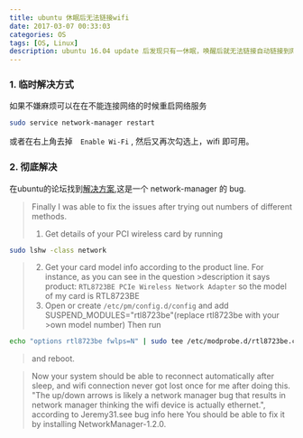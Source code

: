 ```yaml
---
title: ubuntu 休眠后无法链接wifi
date: 2017-03-07 00:33:03
categories: OS
tags: [OS, Linux]
description: ubuntu 16.04 update 后发现只有一休眠，唤醒后就无法链接自动链接到网络，在官放论坛找到解决方式。
---
```

### 1. 临时解决方式 ###
如果不嫌麻烦可以在在不能连接网络的时候重启网络服务
```sh
sudo service network-manager restart
```
或者在右上角去掉　`Enable Wi-Fi` , 然后又再次勾选上，wifi 即可用。

### 2. 彻底解决 ###
在ubuntu的论坛找到[解决方案](http://askubuntu.com/questions/762198/16-04-lts-wifi-connection-issues),这是一个 network-manager 的 bug.

>Finally I was able to fix the issues after trying out numbers of different methods.
>1. Get details of your PCI wireless card by running <br>
```sh
sudo lshw -class network
```
>2. Get your card model info according to the product line. For instance, as you can see in the question >description it says product: `RTL8723BE PCIe Wireless Network Adapter` so the model of my card is RTL8723BE
>3. Open or create `/etc/pm/config.d/config` and add SUSPEND_MODULES="rtl8723be"(replace rtl8723be with your >own model number) Then run
```sh
echo "options rtl8723be fwlps=N" | sudo tee /etc/modprobe.d/rtl8723be.conf
```
>and reboot.


>Now your system should be able to reconnect automatically after sleep, and wifi connection never got lost once for me after doing this.<br>
"The up/down arrows is likely a network manager bug that results in network manager thinking the wifi device is actually ethernet.", according to Jeremy31.see bug info here You should be able to fix it by installing NetworkManager-1.2.0.
